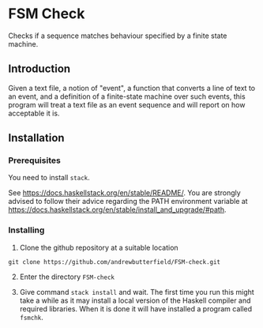 # FSM Check

Checks if a sequence matches behaviour specified by a finite state machine.

## Introduction

Given a text file,
a notion of "event",
a function that converts a line of text to an event,
and a definition of a finite-state machine over such events,
this program will treat a text file as an event sequence and will report on how acceptable it is.

## Installation

### Prerequisites

You need to install `stack`.

See <https://docs.haskellstack.org/en/stable/README/>. You are strongly advised to follow their advice regarding the PATH environment variable at <https://docs.haskellstack.org/en/stable/install_and_upgrade/#path>.

### Installing

1. Clone the github repository at a suitable location

`git clone https://github.com/andrewbutterfield/FSM-check.git`

2. Enter the directory `FSM-check`

3. Give command `stack install` and wait. The first time you run this might take a while as it may install a local version of the Haskell compiler and required libraries. When it is done it will have installed a program called `fsmchk`.

